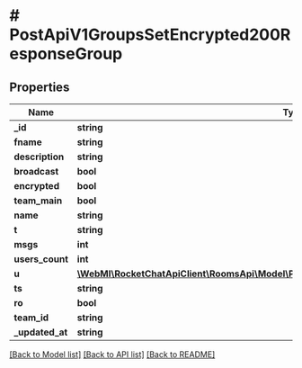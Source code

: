 # # PostApiV1GroupsSetEncrypted200ResponseGroup

## Properties

Name | Type | Description | Notes
------------ | ------------- | ------------- | -------------
**_id** | **string** |  | [optional]
**fname** | **string** |  | [optional]
**description** | **string** |  | [optional]
**broadcast** | **bool** |  | [optional]
**encrypted** | **bool** |  | [optional]
**team_main** | **bool** |  | [optional]
**name** | **string** |  | [optional]
**t** | **string** |  | [optional]
**msgs** | **int** |  | [optional]
**users_count** | **int** |  | [optional]
**u** | [**\WebMI\RocketChatApiClient\RoomsApi\Model\PostApiV1ChannelsAddAll200ResponseChannelU**](PostApiV1ChannelsAddAll200ResponseChannelU.md) |  | [optional]
**ts** | **string** |  | [optional]
**ro** | **bool** |  | [optional]
**team_id** | **string** |  | [optional]
**_updated_at** | **string** |  | [optional]

[[Back to Model list]](../../README.md#models) [[Back to API list]](../../README.md#endpoints) [[Back to README]](../../README.md)
